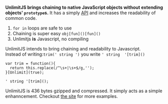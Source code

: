 **UnlimitJS brings chaining to native JavaScript objects without extending objects' `prototype`s.**  It has a simply [API](index.htm#API) and increases the readability of common code.

1.  `for in` loops are safe to use
2.  Chaining is super easy `obj[fun]()[fun]()`
3.  Unlimitjs **is** Javascript, no compiling

UnlimitJS intends to bring chaining and readability to Javascript.  
Instead of writing:`trim(' string ')` you write `' string  '[trim]()`

    var trim = function(){
      return this.replace(/^\s+|\s+$/g,'');
    }[Unlimit](true);
    
    ' string '[trim]();


UnlimitJS is 436 bytes gzipped and compressed.  It simply acts as a simple enhanncement.  Checkout [the site](http://limeblack.github.com/UnlimitJS/) for more examples.
